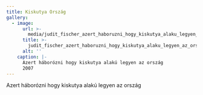 ```yaml
---
title: Kiskutya Ország
gallery:
  - image:
      url: >-
        media/judit_fischer_azert_haboruzni_hogy_kiskutya_alaku_legyen_az_orszag_2007.jpg
      title: >-
        judit_fischer_azert_haboruzni_hogy_kiskutya_alaku_legyen_az_orszag_2007.jpg
      alt: ''
    caption: |-
      Azert háborózni hogy kiskutya alakú legyen az ország
      2007
---
```


Azert háborózni hogy kiskutya alakú legyen az ország
